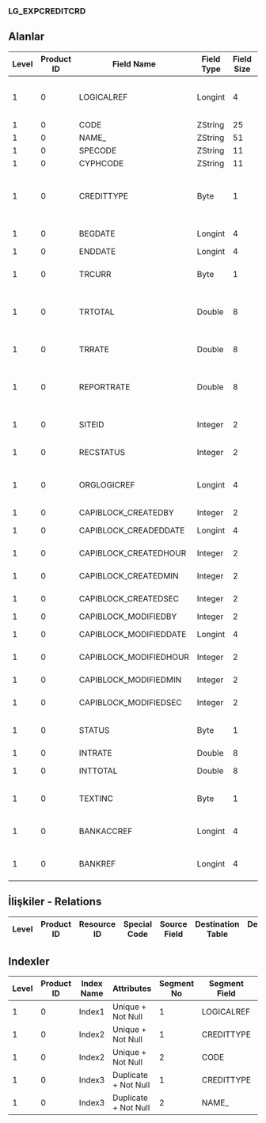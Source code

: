 ### LG_EXPCREDITCRD

## Alanlar

**Level**|**Product ID**|**Field Name**|**Field Type**|**Field Size**|**Field Offset**|**Türkçe Açıklama**|**Expression**
-----|-----|-----|-----|-----|-----|-----|-----
1|0|LOGICALREF|Longint|4|0|İhracat Kredisi Kartı Log. Ref.|Export Credit Card Logical Reference
1|0|CODE|ZString|25|4|Kod|Code
1|0|NAME_|ZString|51|29|Adı|Name
1|0|SPECODE|ZString|11|80|Özel Kod|Aux. Code
1|0|CYPHCODE|ZString|11|91|Yetki Kodu|Auth. Code
1|0|CREDITTYPE|Byte|1|102|Kredi Tipi ; 1 Döviz Kredisi; 2 Eximbank Kredisi|Credit Type ;1: Currency Credit;2: Eximbank Credit1
1|0|BEGDATE|Longint|4|103|Başlangıç tarihi|Start Date
1|0|ENDDATE|Longint|4|107|Bitiş Tarihi|End Date
1|0|TRCURR|Byte|1|111|İD Türü|Transaction Currendy Type
1|0|TRTOTAL|Double|8|112|Alacak (İD)|Credit Amount (Transaction Currency)
1|0|TRRATE|Double|8|120|İD Kuru|Transaction Currency Rate
1|0|REPORTRATE|Double|8|128|Kur (Raporlama Dövizi)|Currency Rate (Reporting Currency)
1|0|SITEID|Integer|2|136|Veri Merkezi|Data Processing Site
1|0|RECSTATUS|Integer|2|138|Kayıt Durumu|Record Status
1|0|ORGLOGICREF|Longint|4|140|Orijinal Kayıt Log. Ref.|Original Record Logical Reference
1|0|CAPIBLOCK_CREATEDBY|Integer|2|144|Oluşturan|Created By
1|0|CAPIBLOCK_CREADEDDATE|Longint|4|146|Oluşturulma Tarihi|Created Date
1|0|CAPIBLOCK_CREATEDHOUR|Integer|2|150|Oluşturulma Saati|Created Hour
1|0|CAPIBLOCK_CREATEDMIN|Integer|2|152|Oluşturulma Dakikası|Created Minute
1|0|CAPIBLOCK_CREATEDSEC|Integer|2|154|Oluşturulma Saniyesi|Created Second
1|0|CAPIBLOCK_MODIFIEDBY|Integer|2|156|Değiştiren|Modified By
1|0|CAPIBLOCK_MODIFIEDDATE|Longint|4|158|Değiştirilme Tarihi|Modified Date
1|0|CAPIBLOCK_MODIFIEDHOUR|Integer|2|162|Değiştirilme Saati|Modified Hour
1|0|CAPIBLOCK_MODIFIEDMIN|Integer|2|164|Değiştirilme Dakikası|Modified Minute
1|0|CAPIBLOCK_MODIFIEDSEC|Integer|2|166|Değiştirilme Saniyesi|Modified Second
1|0|STATUS|Byte|1|168|Durumu; 1: Kapandı; 2: Yürürlükte|Status;1: Closed;2: In Force
1|0|INTRATE|Double|8|169|Faiz Oranı|Interest Rate
1|0|INTTOTAL|Double|8|177|Faiz Tutarı|Interest Amount
1|0|TEXTINC|Byte|1|185|Ayrıntılı Açıklama İçerir|Contains Detail Description
1|0|BANKACCREF|Longint|4|186|Banka Hesapları Referansı|Bank Accounts Reference
1|0|BANKREF|Longint|4|190|Masraf Merkezi Referansı|Overhead Pools Reference

## İlişkiler - Relations

**Level**|**Product ID**|**Resource ID**|**Special Code**|**Source Field**|**Destination Table**|**Destination Field**|**Relation Type**|**Extra Condition**
-----|-----|-----|-----|-----|-----|-----|-----|-----

## Indexler

**Level**|**Product ID**|**Index Name**|**Attributes**|**Segment No**|**Segment Field**|**Sense**
-----|-----|-----|-----|-----|-----|-----
1|0|Index1|Unique + Not Null|1|LOGICALREF|Ascending
1|0|Index2|Unique + Not Null|1|CREDITTYPE|Ascending
1|0|Index2|Unique + Not Null|2|CODE|Ascending
1|0|Index3|Duplicate + Not Null|1|CREDITTYPE|Ascending
1|0|Index3|Duplicate + Not Null|2|NAME_|Ascending
